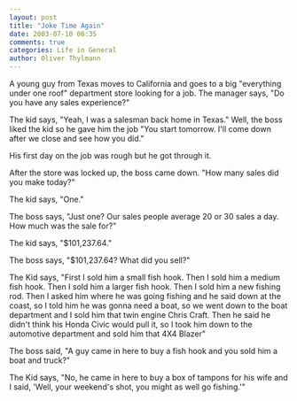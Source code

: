 ```yaml
---
layout: post
title: "Joke Time Again"
date: 2003-07-10 06:35
comments: true
categories: Life in General
author: Oliver Thylmann
---
```



A young guy from Texas moves to California and goes to a big &quot;everything
under one roof&quot; department store looking for a job. The manager says,
&quot;Do you have any sales experience?&quot;

The kid says, &quot;Yeah, I was a salesman back home in Texas.&quot; Well, the
boss liked the kid so he gave him the job &quot;You start tomorrow. I'll come down after we close and see how you did.&quot;

His first day on the job was rough but he got through it.

After the store was locked up, the boss came down. &quot;How many sales did
you make today?&quot;

The kid says, &quot;One.&quot;

The boss says, &quot;Just one? Our sales people average 20 or 30 sales a day.
How much was the sale for?&quot;

The kid says, &quot;$101,237.64.&quot;

The boss says, &quot;$101,237.64? What did you sell?&quot;

The Kid says, &quot;First I sold him a small fish hook. Then I sold him a
medium fish hook. Then I sold him a larger fish hook. Then I sold him a new fishing rod. Then I asked him where he was going fishing and he said down at the coast, so I told him he was gonna need a boat, so we went down to the boat department and I sold him that twin engine Chris Craft. Then he said he didn't think his Honda Civic would pull it, so I took him down to the automotive department and sold him that 4X4 Blazer&quot;

The boss said, &quot;A guy came in here to buy a fish hook and you sold him a
boat and truck?&quot;

The Kid says, &quot;No, he came in here to buy a box of tampons for his wife
and I said, 'Well, your weekend's shot, you might as well go fishing.'&quot;


